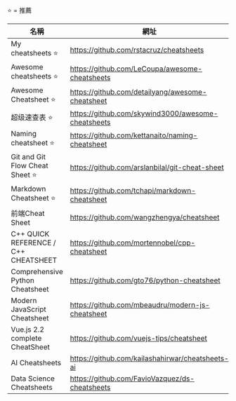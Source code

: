 ⭐ = 推薦

|名稱|網址|
|-|-|
|My cheatsheets ⭐|https://github.com/rstacruz/cheatsheets|
|Awesome cheatsheets ⭐|https://github.com/LeCoupa/awesome-cheatsheets|
|Awesome Cheatsheet ⭐|https://github.com/detailyang/awesome-cheatsheet|
|超级速查表 ⭐|https://github.com/skywind3000/awesome-cheatsheets|
|Naming cheatsheet ⭐|https://github.com/kettanaito/naming-cheatsheet|
|Git and Git Flow Cheat Sheet ⭐|https://github.com/arslanbilal/git-cheat-sheet|
|Markdown Cheatsheet ⭐|https://github.com/tchapi/markdown-cheatsheet|
|前端Cheat Sheet|https://github.com/wangzhengya/cheatsheet|
|C++ QUICK REFERENCE / C++ CHEATSHEET|https://github.com/mortennobel/cpp-cheatsheet|
|Comprehensive Python Cheatsheet|https://github.com/gto76/python-cheatsheet|
|Modern JavaScript Cheatsheet|https://github.com/mbeaudru/modern-js-cheatsheet|
|Vue.js 2.2 complete CheatSheet|https://github.com/vuejs-tips/cheatsheet|
|AI Cheatsheets|https://github.com/kailashahirwar/cheatsheets-ai|
|Data Science Cheatsheets|https://github.com/FavioVazquez/ds-cheatsheets|
